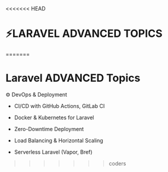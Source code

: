 <<<<<<< HEAD
# ⚡LARAVEL ADVANCED TOPICS
=======
# Laravel ADVANCED Topics




⚙️ DevOps & Deployment
 - CI/CD with GitHub Actions, GitLab CI

 - Docker & Kubernetes for Laravel

 - Zero-Downtime Deployment

 - Load Balancing & Horizontal Scaling

 - Serverless Laravel (Vapor, Bref)
>>>>>>> coders
